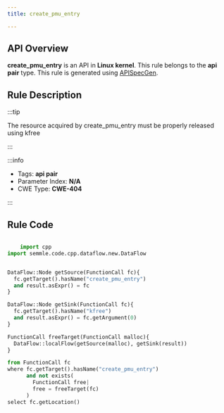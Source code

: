```yaml
---
title: create_pmu_entry

---
```



## API Overview
**create_pmu_entry** is an API in **Linux kernel**. This rule belongs to the **api pair** type. This rule is generated using [APISpecGen](../../tools/APISpecGen).
## Rule Description

:::tip

The resource acquired by create_pmu_entry must be properly released using kfree

:::

:::info

- Tags: **api pair**
- Parameter Index: **N/A**
- CWE Type: **CWE-404**

:::

## Rule Code
```python

    import cpp
import semmle.code.cpp.dataflow.new.DataFlow


DataFlow::Node getSource(FunctionCall fc){
  fc.getTarget().hasName("create_pmu_entry")
  and result.asExpr() = fc
}

DataFlow::Node getSink(FunctionCall fc){
  fc.getTarget().hasName("kfree")
  and result.asExpr() = fc.getArgument(0)
}

FunctionCall freeTarget(FunctionCall malloc){
  DataFlow::localFlow(getSource(malloc), getSink(result))
}

from FunctionCall fc
where fc.getTarget().hasName("create_pmu_entry")
      and not exists(
        FunctionCall free| 
        free = freeTarget(fc)
      )
select fc.getLocation()

    
```